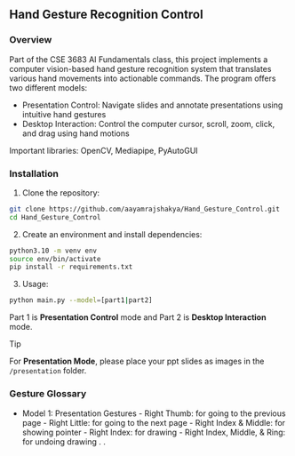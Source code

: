 ## Hand Gesture Recognition Control

### Overview

Part of the CSE 3683 AI Fundamentals class, this project implements a computer vision-based hand gesture recognition system that translates various hand movements into actionable commands. The program offers two different models:

- Presentation Control: Navigate slides and annotate presentations using intuitive hand gestures
- Desktop Interaction: Control the computer cursor, scroll, zoom, click, and drag using hand motions

Important libraries: OpenCV, Mediapipe, PyAutoGUI

### Installation

1. Clone the repository:

```bash
git clone https://github.com/aayamrajshakya/Hand_Gesture_Control.git
cd Hand_Gesture_Control
```

2. Create an environment and install dependencies:

```bash
python3.10 -m venv env
source env/bin/activate
pip install -r requirements.txt
```

3. Usage:

```bash
python main.py --model=[part1|part2]
```

Part 1 is **Presentation Control** mode and Part 2 is **Desktop Interaction** mode.

> [!TIP]
> For **Presentation Mode**, please place your ppt slides as images in the `/presentation` folder.

### Gesture Glossary

- Model 1: Presentation Gestures - Right Thumb: for going to the previous page - Right Little: for going to the next page - Right Index & Middle: for showing pointer - Right Index: for drawing - Right Index, Middle, & Ring: for undoing drawing
  .
  .
